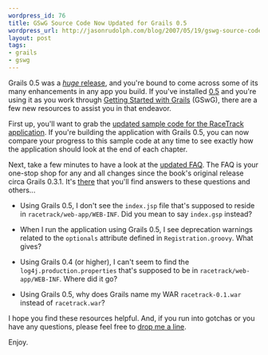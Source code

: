 ```yaml
--- 
wordpress_id: 76
title: GSwG Source Code Now Updated for Grails 0.5
wordpress_url: http://jasonrudolph.com/blog/2007/05/19/gswg-source-code-now-updated-for-grails-05/
layout: post
tags:
- grails
- gswg	
---
```

Grails 0.5 was a [*huge* release](http://jasonrudolph.com/blog/2007/05/01/grails-05-shipped-the-cup-overfloweth/), and you're bound to come across some of its many enhancements in any app you build.  If you've installed [0.5](http://dist.codehaus.org/grails/grails-bin-0.5.tar.gz) and you're using it as you work through [Getting Started with Grails](http://infoq.com/minibooks/grails) (GSwG), there are a few new resources to assist you in that endeavor.  

First up, you'll want to grab the [updated sample code for the RaceTrack application](http://jasonrudolph.com/downloads/gswg/gswg_source_0_5.zip).  If you're building the application with Grails 0.5, you can now compare your progress to this sample code at any time to see exactly how the application should look at the end of each chapter.  

Next, take a few minutes to have a look at the [updated FAQ](http://jasonrudolph.com/gswg_faq.html).  The FAQ is your one-stop shop for any and all changes since the book's original release circa Grails 0.3.1.  It's [there](http://jasonrudolph.com/gswg_faq.html) that you'll find answers to these questions and others...

*   Using Grails 0.5, I don't see the `index.jsp` file that's supposed to reside in `racetrack/web-app/WEB-INF`. Did you mean to say `index.gsp` instead?

*   When I run the application using Grails 0.5, I see deprecation warnings related to the `optionals` attribute defined in `Registration.groovy`. What gives?

*   Using Grails 0.4 (or higher), I can't seem to find the `log4j.production.properties` that's supposed to be in `racetrack/web-app/WEB-INF`. Where did it go?

*   Using Grails 0.5, why does Grails name my WAR `racetrack-0.1.war` instead of `racetrack.war`?

I hope you find these resources helpful.  And, if you run into gotchas or you have any questions, please feel free to [drop me a line](mailto:contact@jasonrudolph.com).

Enjoy.
